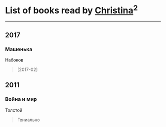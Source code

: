 # List of books read by [Christina](http://vk.com/id39868741)<sup>2</sup>
---

## 2017

### Машенька
Набоков
> [2017-02] 



## 2011

### Война и мир
Толстой
> Гениально



